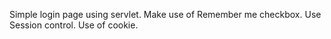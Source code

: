 Simple login page using servlet.
Make use of Remember me checkbox.
Use Session control.
Use of cookie.
